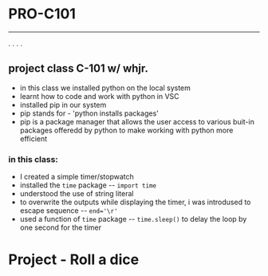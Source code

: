 # PRO-C101
---
. . . . 

## project class C-101 w/ whjr.
- in this class we installed python on the local system 
- learnt how to code and work with python in VSC
- installed pip in our system
- pip stands for - 'python installs packages'
- pip is a package manager that allows the user access to various buit-in packages offeredd by python to make working with python more efficient

### in this class:
- I created a simple timer/stopwatch
- installed the `time` package -- `import time`
- understood the use of string literal
- to overwrite the outputs while displaying the timer, i was introdused to escape sequence -- `end='\r'`
- used a function of `time` package -- `time.sleep()` to delay the loop by one second for the  timer

# Project - Roll a dice
